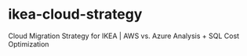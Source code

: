 # ikea-cloud-strategy
Cloud Migration Strategy for IKEA | AWS vs. Azure Analysis + SQL Cost Optimization

